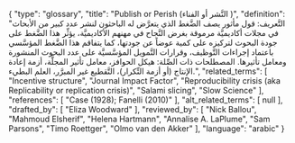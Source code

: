 {
    "type": "glossary",
    "title": "Publish or Perish (النَّشر أو  الفناء )",
    "definition": "التَّعريف: قول مأثور يصف الضَّغط الذي يتعرَّض له الباحثون لنشر عدد كبير من الأبحاث في مجلات أكاديميَّة مرموقة بغرض النَّجاح في مهنهم الأكاديميَّة، يؤثِّر هذا الضَّغط على جودة البحوث لتركيزه على كمية عوضاً عن جودتها، كما يتفاقم هذا الضَّغط المؤسَّسي باعتماد إجراءات التَّوظيف، وقرارات التَّمويل المؤسَّسيَّة على عدد البحوث المنشورة ومعامل تأثيرها.  المصطلحات ذات الصِّلة: هيكل الحوافز، معامل تأثير المجلَّة، أزمة إعادة الإنتاج (أو أزمة التِّكرار)، التَّقطيع غير المبرَّر، العلم البطيء.",
    "related_terms": [
        "Incentive structure",
        "Journal Impact Factor",
        "Reproducibility crisis (aka Replicability or replication crisis)",
        "Salami slicing",
        "Slow Science"
    ],
    "references": [
        "Case (1928); Fanelli (2010)"
    ],
    "alt_related_terms": [
        null
    ],
    "drafted_by": [
        "Eliza Woodward"
    ],
    "reviewed_by": [
        "Nick Ballou",
        "Mahmoud Elsherif",
        "Helena Hartmann",
        "Annalise A. LaPlume",
        "Sam Parsons",
        "Timo Roettger",
        "Olmo van den Akker"
    ],
    "language": "arabic"
}